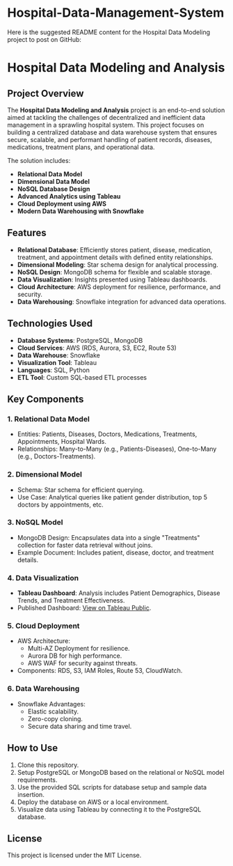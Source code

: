 # Hospital-Data-Management-System

Here is the suggested README content for the Hospital Data Modeling project to post on GitHub:


# Hospital Data Modeling and Analysis

## Project Overview

The **Hospital Data Modeling and Analysis** project is an end-to-end solution aimed at tackling the challenges of decentralized and inefficient data management in a sprawling hospital system. This project focuses on building a centralized database and data warehouse system that ensures secure, scalable, and performant handling of patient records, diseases, medications, treatment plans, and operational data. 

The solution includes:
- **Relational Data Model**
- **Dimensional Data Model**
- **NoSQL Database Design**
- **Advanced Analytics using Tableau**
- **Cloud Deployment using AWS**
- **Modern Data Warehousing with Snowflake**

## Features
- **Relational Database**: Efficiently stores patient, disease, medication, treatment, and appointment details with defined entity relationships.
- **Dimensional Modeling**: Star schema design for analytical processing.
- **NoSQL Design**: MongoDB schema for flexible and scalable storage.
- **Data Visualization**: Insights presented using Tableau dashboards.
- **Cloud Architecture**: AWS deployment for resilience, performance, and security.
- **Data Warehousing**: Snowflake integration for advanced data operations.

## Technologies Used
- **Database Systems**: PostgreSQL, MongoDB
- **Cloud Services**: AWS (RDS, Aurora, S3, EC2, Route 53)
- **Data Warehouse**: Snowflake
- **Visualization Tool**: Tableau
- **Languages**: SQL, Python
- **ETL Tool**: Custom SQL-based ETL processes

## Key Components

### 1. **Relational Data Model**
   - Entities: Patients, Diseases, Doctors, Medications, Treatments, Appointments, Hospital Wards.
   - Relationships: Many-to-Many (e.g., Patients-Diseases), One-to-Many (e.g., Doctors-Treatments).

### 2. **Dimensional Model**
   - Schema: Star schema for efficient querying.
   - Use Case: Analytical queries like patient gender distribution, top 5 doctors by appointments, etc.

### 3. **NoSQL Model**
   - MongoDB Design: Encapsulates data into a single "Treatments" collection for faster data retrieval without joins.
   - Example Document: Includes patient, disease, doctor, and treatment details.

### 4. **Data Visualization**
   - **Tableau Dashboard**: Analysis includes Patient Demographics, Disease Trends, and Treatment Effectiveness.
   - Published Dashboard: [View on Tableau Public](https://public.tableau.com/views/HospitalOperationsandPerformanceAnalysis/HospitalOperationsandPerformanceAnalysis?:language=en-US&publish=yes&:sid=&:redirect=auth&:display_count=n&:origin=viz_share_link).

### 5. **Cloud Deployment**
   - AWS Architecture:
     - Multi-AZ Deployment for resilience.
     - Aurora DB for high performance.
     - AWS WAF for security against threats.
   - Components: RDS, S3, IAM Roles, Route 53, CloudWatch.

### 6. **Data Warehousing**
   - Snowflake Advantages:
     - Elastic scalability.
     - Zero-copy cloning.
     - Secure data sharing and time travel.

## How to Use
1. Clone this repository.
2. Setup PostgreSQL or MongoDB based on the relational or NoSQL model requirements.
3. Use the provided SQL scripts for database setup and sample data insertion.
4. Deploy the database on AWS or a local environment.
5. Visualize data using Tableau by connecting it to the PostgreSQL database.



## License
This project is licensed under the MIT License.


